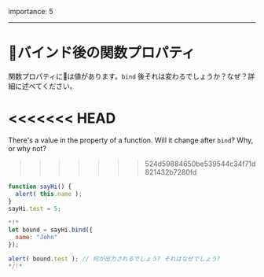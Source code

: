 importance: 5

---

# バインド後の関数プロパティ

関数プロパティには値があります。`bind` 後それは変わるでしょうか？なぜ？詳細に述べてください。

<<<<<<< HEAD
=======
There's a value in the property of a function. Will it change after `bind`? Why, or why not?
>>>>>>> 524d59884650be539544c34f71d821432b7280fd

```js run
function sayHi() {
  alert( this.name );
}
sayHi.test = 5;

*!*
let bound = sayHi.bind({
  name: "John"
});

alert( bound.test ); // 何が出力されるでしょう? それはなぜでしょう?
*/!*
```

